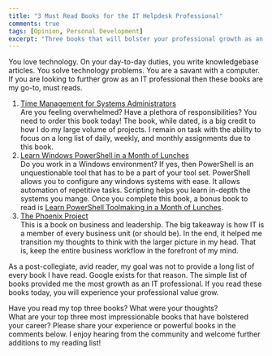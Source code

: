 ```yaml
---
title: "3 Must Read Books for the IT Helpdesk Professional"
comments: true
tags: [Opinion, Personal Development]
excerpt: "Three books that will bolster your professional growth as an IT professional!"
---
```

You love technology. On your day-to-day duties, you write knowledgebase articles. You solve technology problems. You are a savant with a computer. If you are looking to further grow as an IT professional then these books are my go-to, must reads.

1. [Time Management for Systems Administrators](http://shop.oreilly.com/product/9780596007836.do)  
Are you feeling overwhelmed? Have a plethora of responsibilities? You need to order
this book today! The book, while dated, is a big credit to how I do my large volume of projects. I remain on task with the ability to focus on a long list of daily, weekly, and monthly assignments due to this book.
2. [Learn Windows PowerShell in a Month of Lunches](https://www.manning.com/books/learn-windows-powershell-in-a-month-of-lunches-third-edition)  
Do you work in a Windows environment? If yes, then PowerShell is an unquestionable
tool that has to be a part of your tool set. PowerShell allows you to configure any windows systems with ease. It allows automation of repetitive tasks. Scripting helps you learn in-depth the systems you mange. Once you complete this book, a bonus book to read is [Learn PowerShell Toolmaking in a Month of Lunches](https://www.manning.com/books/learn-powershell-toolmaking-in-a-month-of-lunches).  
3. [The Phoenix Project](https://itrevolution.com/book/the-phoenix-project/)  
This is a book on business and leadership. The big takeaway is how IT is a
member of every business unit (or should be). In the end, it helped me
transition my thoughts to think with the larger picture in my head. That is,
keep the entire business workflow in the forefront
of my mind.

As a post-collegiate, avid reader, my goal was not to provide a long list of
every book I have read. Google exists for that reason. The simple list of books
provided me the most growth as an IT professional. If you read these books today,
you will experience your professional value grow.

Have you read my top three books? What were your thoughts?  
What are your top three most impressionable books that have bolstered your career?
Please share your experience or powerful books in the comments below. I enjoy hearing
from the community and welcome further additions to my reading list!
